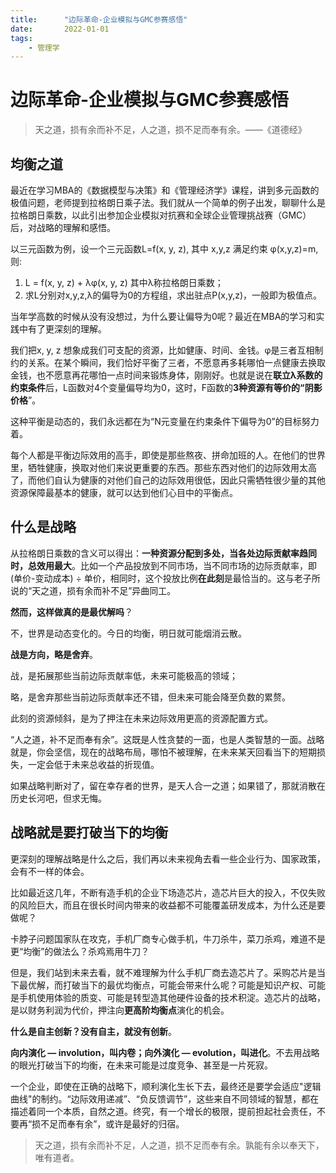 ```yaml
---
title:      "边际革命-企业模拟与GMC参赛感悟"
date:       2022-01-01
tags:
    - 管理学
---
```


# 边际革命-企业模拟与GMC参赛感悟

> 天之道，损有余而补不足，人之道，损不足而奉有余。——《道德经》

## 均衡之道

最近在学习MBA的《数据模型与决策》和《管理经济学》课程，讲到多元函数的极值问题，老师提到拉格朗日乘子法。我们就从一个简单的例子出发，聊聊什么是拉格朗日乘数，以此引出参加企业模拟对抗赛和全球企业管理挑战赛（GMC）后，对战略的理解和感悟。

以三元函数为例，设一个三元函数L=f(x, y, z), 其中 x,y,z 满足约束 φ(x,y,z)=m,则:

1. L = f(x, y, z) + λφ(x, y, z) 其中λ称拉格朗日乘数；
2. 求L分别对x,y,z,λ的偏导为0的方程组，求出驻点P(x,y,z)，一般即为极值点。

当年学高数的时候从没有没想过，为什么要让偏导为0呢？最近在MBA的学习和实践中有了更深刻的理解。

我们把x, y, z 想象成我们可支配的资源，比如健康、时间、金钱。φ是三者互相制约的关系。在某个瞬间，我们恰好平衡了三者，不愿意再多耗哪怕一点健康去换取金钱，也不愿意再花哪怕一点时间来锻炼身体，刚刚好。也就是说在**联立λ系数的约束条件**后，L函数对4个变量偏导均为0，这时，F函数的**3种资源有等价的“阴影价格**”。

这种平衡是动态的，我们永远都在为“N元变量在约束条件下偏导为0”的目标努力着。

每个人都是平衡边际效用的高手，即使是那些熬夜、拼命加班的人。在他们的世界里，牺牲健康，换取对他们来说更重要的东西。那些东西对他们的边际效用太高了，而他们自认为健康的对他们自己的边际效用很低，因此只需牺牲很少量的其他资源保障最基本的健康，就可以达到他们心目中的平衡点。

## 什么是战略
从拉格朗日乘数的含义可以得出：**一种资源分配到多处，当各处边际贡献率趋同时，总效用最大**。比如一个产品投放到不同市场，当不同市场的边际贡献率，即(单价-变动成本) ÷ 单价，相同时，这个投放比例**在此刻**是最恰当的。这与老子所说的“天之道，损有余而补不足”异曲同工。

**然而，这样做真的是最优解吗**？

不，世界是动态变化的。今日的均衡，明日就可能烟消云散。

**战是方向，略是舍弃**。

战，是拓展那些当前边际贡献率低，未来可能极高的领域；

略，是舍弃那些当前边际贡献率还不错，但未来可能会降至负数的累赘。

此刻的资源倾斜，是为了押注在未来边际效用更高的资源配置方式。

“人之道，补不足而奉有余”。这既是人性贪婪的一面，也是人类智慧的一面。战略就是，你会坚信，现在的战略布局，哪怕不被理解，在未来某天回看当下的短期损失，一定会低于未来总收益的折现值。

如果战略判断对了，留在幸存者的世界，是天人合一之道；如果错了，那就消散在历史长河吧，但求无悔。

## 战略就是要打破当下的均衡

更深刻的理解战略是什么之后，我们再以未来视角去看一些企业行为、国家政策，会有不一样的体会。

比如最近这几年，不断有造手机的企业下场造芯片，造芯片巨大的投入，不仅失败的风险巨大，而且在很长时间内带来的收益都不可能覆盖研发成本，为什么还是要做呢？

卡脖子问题国家队在攻克，手机厂商专心做手机，牛刀杀牛，菜刀杀鸡，难道不是更“均衡”的做法么？杀鸡焉用牛刀？

但是，我们站到未来去看，就不难理解为什么手机厂商去造芯片了。采购芯片是当下最优解，而打破当下的最优均衡点，可能会带来什么呢？可能是知识产权、可能是手机使用体验的质变、可能是转型造其他硬件设备的技术积淀。造芯片的战略，是以财务利润为代价，押注向**更高阶均衡点**演化的机会。

**什么是自主创新？没有自主，就没有创新**。

**向内演化 — involution，叫内卷；向外演化 — evolution，叫进化**。不去用战略的眼光打破当下的均衡，在未来可能是过度竞争、甚至是一片死寂。

一个企业，即使在正确的战略下，顺利演化生长下去，最终还是要学会适应"逻辑曲线"的制约。“边际效用递减”、“负反馈调节”，这些来自不同领域的智慧，都在描述着同一个本质，自然之道。终究，有一个增长的极限，提前担起社会责任，不要再“损不足而奉有余”，或许是最好的归宿。

> 天之道，损有余而补不足，人之道，损不足而奉有余。孰能有余以奉天下，唯有道者。